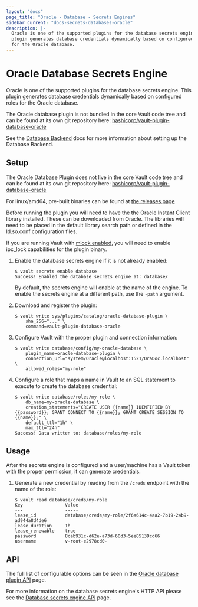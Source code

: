 ```yaml
---
layout: "docs"
page_title: "Oracle - Database - Secrets Engines"
sidebar_current: "docs-secrets-databases-oracle"
description: |-
  Oracle is one of the supported plugins for the database secrets engine. This
  plugin generates database credentials dynamically based on configured roles
  for the Oracle database.
---
```


# Oracle Database Secrets Engine

Oracle is one of the supported plugins for the database secrets engine. This
plugin generates database credentials dynamically based on configured roles for
the Oracle database.

The Oracle database plugin is not bundled in the core Vault code tree and can be
found at its own git repository here:
[hashicorp/vault-plugin-database-oracle](https://github.com/hashicorp/vault-plugin-database-oracle)

See the [Database Backend](/docs/secrets/databases/index.html) docs for more
information about setting up the Database Backend.

## Setup

The Oracle Database Plugin does not live in the core Vault code tree and can be found
at its own git repository here: [hashicorp/vault-plugin-database-oracle](https://github.com/hashicorp/vault-plugin-database-oracle)

For linux/amd64, pre-built binaries can be found at [the releases page](https://releases.hashicorp.com/vault-plugin-database-oracle)

Before running the plugin you will need to have the the Oracle Instant Client
library installed. These can be downloaded from Oracle. The libraries will need to
be placed in the default library search path or defined in the ld.so.conf configuration files.

If you are running Vault with [mlock enabled](/docs/configuration/index.html#disable_mlock), 
you will need to enable ipc_lock capabilities for the plugin binary.

1. Enable the database secrets engine if it is not already enabled:

    ```text
    $ vault secrets enable database
    Success! Enabled the database secrets engine at: database/
    ```

    By default, the secrets engine will enable at the name of the engine. To
    enable the secrets engine at a different path, use the `-path` argument.

1. Download and register the plugin:

    ```text
    $ vault write sys/plugins/catalog/oracle-database-plugin \
        sha_256="..." \
        command=vault-plugin-database-oracle
    ```

1. Configure Vault with the proper plugin and connection information:

    ```text
    $ vault write database/config/my-oracle-database \
        plugin_name=oracle-database-plugin \
        connection_url="system/Oracle@localhost:1521/OraDoc.localhost" \
        allowed_roles="my-role"
    ```

1. Configure a role that maps a name in Vault to an SQL statement to execute to
create the database credential:

    ```text
    $ vault write database/roles/my-role \
        db_name=my-oracle-database \
        creation_statements="CREATE USER {{name}} IDENTIFIED BY {{password}}; GRANT CONNECT TO {{name}}; GRANT CREATE SESSION TO {{name}};" \
        default_ttl="1h" \
        max_ttl="24h"
    Success! Data written to: database/roles/my-role
    ```

## Usage

After the secrets engine is configured and a user/machine has a Vault token with
the proper permission, it can generate credentials.

1. Generate a new credential by reading from the `/creds` endpoint with the name
of the role:

    ```text
    $ vault read database/creds/my-role
    Key                Value
    ---                -----
    lease_id           database/creds/my-role/2f6a614c-4aa2-7b19-24b9-ad944a8d4de6
    lease_duration     1h
    lease_renewable    true
    password           8cab931c-d62e-a73d-60d3-5ee85139cd66
    username           v-root-e2978cd0-
    ```

## API

The full list of configurable options can be seen in the [Oracle database plugin
API](/api/secret/databases/oracle.html) page.

For more information on the database secrets engine's HTTP API please see the
[Database secrets engine API](/api/secret/databases/index.html) page.
